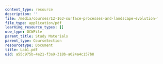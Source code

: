 ```yaml
---
content_type: resource
description: ''
file: /media/courses/12-163-surface-processes-and-landscape-evolution-fall-2004/a55c975b4e21f3a9318ba024a4c157b8_Lab1.pdf
file_type: application/pdf
learning_resource_types: []
ocw_type: OCWFile
parent_title: Study Materials
parent_type: CourseSection
resourcetype: Document
title: Lab1.pdf
uid: a55c975b-4e21-f3a9-318b-a024a4c157b8
---
```


